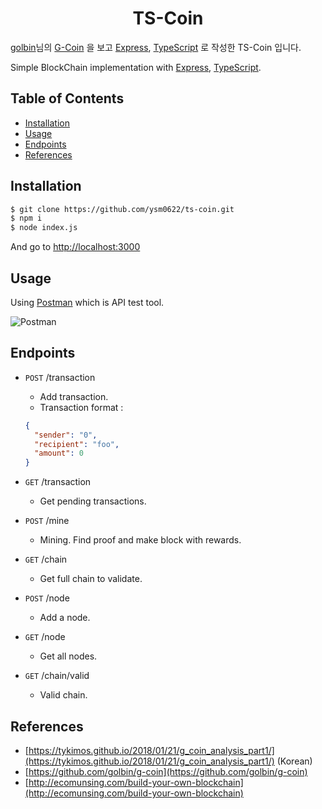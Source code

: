 <h1 align="center">TS-Coin</h1>

[golbin](https://github.com/golbin)님의 [G-Coin](https://github.com/golbin/g-coin)
을 보고 [Express](http://expressjs.com), [TypeScript](https://www.typescriptlang.org)
로 작성한 TS-Coin 입니다.

Simple BlockChain implementation with [Express](http://expressjs.com), [TypeScript](https://www.typescriptlang.org).

## Table of Contents

- [Installation](#installation)
- [Usage](#usage)
- [Endpoints](#endpoints)
- [References](#references)


## Installation

```sh
$ git clone https://github.com/ysm0622/ts-coin.git
$ npm i
$ node index.js
```

And go to [http://localhost:3000](http://localhost:3000)

## Usage

Using [Postman](https://www.getpostman.com/apps) which is API test tool.

![Postman](https://www.getpostman.com/img/v2/postman/gifs/import-file.gif)

## Endpoints

- `POST` /transaction
    - Add transaction.
    - Transaction format :
    ```json
    {
      "sender": "0",
      "recipient": "foo",
      "amount": 0
    }
    ```
    
- `GET` /transaction
    - Get pending transactions.

- `POST` /mine
    - Mining. Find proof and make block with rewards.
    
- `GET` /chain
    - Get full chain to validate.
    
- `POST` /node
    - Add a node.
    
- `GET` /node
    - Get all nodes.
    
- `GET` /chain/valid
    - Valid chain.
    
## References

- [https://tykimos.github.io/2018/01/21/g_coin_analysis_part1/](https://tykimos.github.io/2018/01/21/g_coin_analysis_part1/) (Korean)
- [https://github.com/golbin/g-coin](https://github.com/golbin/g-coin)
- [http://ecomunsing.com/build-your-own-blockchain](http://ecomunsing.com/build-your-own-blockchain)

